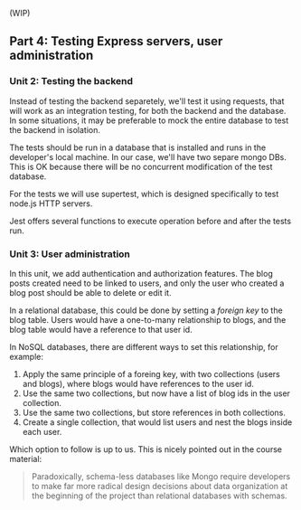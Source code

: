 (WIP)

## Part 4: Testing Express servers, user administration

### Unit 2: Testing the backend

Instead of testing the backend separetely, we'll test it using requests, that will work as an integration testing, for both the backend and the database. In some situations, it may be preferable to mock the entire database to test the backend in isolation.

The tests should be run in a database that is installed and runs in the developer's local machine. In our case, we'll have two separe mongo DBs. This is OK because there will be no concurrent modification of the test database.

For the tests we will use supertest, which is designed specifically to test node.js HTTP servers.

Jest offers several functions to execute operation before and after the tests run.

### Unit 3: User administration

In this unit, we add authentication and authorization features. The blog posts created need to be linked to users, and only the user who created a blog post should be able to delete or edit it.

In a relational database, this could be done by setting a _foreign key_ to the blog table. Users would have a one-to-many relationship to blogs, and the blog table would have a reference to that user id.

In NoSQL databases, there are different ways to set this relationship, for example:

1. Apply the same principle of a foreing key, with two collections (users and blogs), where blogs would have references to the user id.
2. Use the same two collections, but now have a list of blog ids in the user collection.
3. Use the same two collections, but store references in both collections.
4. Create a single collection, that would list users and nest the blogs inside each user.

Which option to follow is up to us. This is nicely pointed out in the course material: 

> Paradoxically, schema-less databases like Mongo require developers to make far more radical design decisions about data organization at the beginning of the project than relational databases with schemas.






